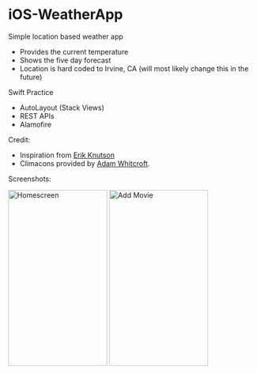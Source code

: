 # iOS-WeatherApp
Simple location based weather app
 - Provides the current temperature
 - Shows the five day forecast
 - Location is hard coded to Irvine, CA (will most likely change this in the future)
 
Swift Practice
 - AutoLayout (Stack Views)
 - REST APIs
 - Alamofire

Credit:
 - Inspiration from [Erik Knutson](https://dribbble.com/shots/1967300-Flat-UI-Concept-Continued-inverted-color)  
 - Climacons provided by [Adam Whitcroft](https://thenounproject.com/adamwhitcroft/collection/climacons/).

Screenshots:

<img src="http://i.imgur.com/bsiZfwE.png" alt="Homescreen" width="200px" height="356px">
<img src="http://i.imgur.com/cTCgFpJ.png" alt="Add Movie" width="200px" height="356px">
